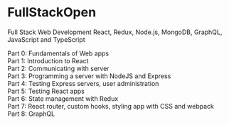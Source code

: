 # FullStackOpen
Full Stack Web Development
React, Redux, Node.js, MongoDB, GraphQL, JavaScript and TypeScript

Part 0: Fundamentals of Web apps  
Part 1: Introduction to React  
Part 2: Communicating with server  
Part 3: Programming a server with NodeJS and Express  
Part 4: Testing Express servers, user administration  
Part 5: Testing React apps  
Part 6: State management with Redux  
Part 7: React router, custom hooks, styling app with CSS and webpack  
Part 8: GraphQL 
